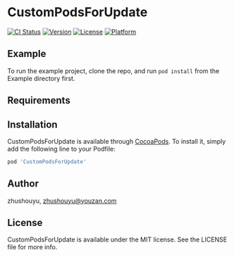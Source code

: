 # CustomPodsForUpdate

[![CI Status](https://img.shields.io/travis/zhushouyu/CustomPodsForUpdate.svg?style=flat)](https://travis-ci.org/zhushouyu/CustomPodsForUpdate)
[![Version](https://img.shields.io/cocoapods/v/CustomPodsForUpdate.svg?style=flat)](https://cocoapods.org/pods/CustomPodsForUpdate)
[![License](https://img.shields.io/cocoapods/l/CustomPodsForUpdate.svg?style=flat)](https://cocoapods.org/pods/CustomPodsForUpdate)
[![Platform](https://img.shields.io/cocoapods/p/CustomPodsForUpdate.svg?style=flat)](https://cocoapods.org/pods/CustomPodsForUpdate)

## Example

To run the example project, clone the repo, and run `pod install` from the Example directory first.

## Requirements

## Installation

CustomPodsForUpdate is available through [CocoaPods](https://cocoapods.org). To install
it, simply add the following line to your Podfile:

```ruby
pod 'CustomPodsForUpdate'
```

## Author

zhushouyu, zhushouyu@youzan.com

## License

CustomPodsForUpdate is available under the MIT license. See the LICENSE file for more info.
